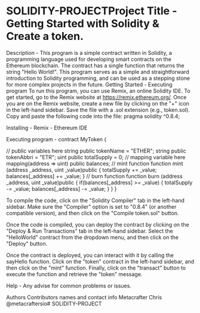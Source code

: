 # SOLIDITY-PROJECTProject Title - Getting Started with Solidity & Create a token.

Description - This program is a simple contract written in Solidity, a programming language used for developing smart contracts on the Ethereum blockchain. The contract has a single function that returns the string "Hello World!". This program serves as a simple and straightforward introduction to Solidity programming, and can be used as a stepping stone for more complex projects in the future. Getting Started - Executing program To run this program, you can use Remix, an online Solidity IDE. To get started, go to the Remix website at https://remix.ethereum.org/. Once you are on the Remix website, create a new file by clicking on the "+" icon in the left-hand sidebar. Save the file with a .sol extension (e.g., token.sol). Copy and paste the following code into the file: pragma solidity ^0.8.4;

Installing - Remix - Ethereum IDE

Executing program - contract MyToken {

// public variables here string public tokenName = "ETHER"; string public tokenAbbri = "ETR"; uint public totalSupply = 0; // mapping variable here mapping(address => uint) public balances; // mint function function mint (address _address, uint _value)public { totalSupply += _value; balances[_address] += _value; } // burn function function burn (address _address, uint _value)public { if(balances[_address] >= _value) { totalSupply -= _value; balances[_address] -= _value; } } }

To compile the code, click on the "Solidity Compiler" tab in the left-hand sidebar. Make sure the "Compiler" option is set to "0.8.4" (or another compatible version), and then click on the "Compile token.sol" button.

Once the code is compiled, you can deploy the contract by clicking on the "Deploy & Run Transactions" tab in the left-hand sidebar. Select the "HelloWorld" contract from the dropdown menu, and then click on the "Deploy" button.

Once the contract is deployed, you can interact with it by calling the sayHello function. Click on the "token" contract in the left-hand sidebar, and then click on the "mint" function. Finally, click on the "transact" button to execute the function and retrieve the "token" message.

Help - Any advise for common problems or issues.

Authors Contributors names and contact info Metacrafter Chris @metacraftersio# SOLIDITY-PROJECT
